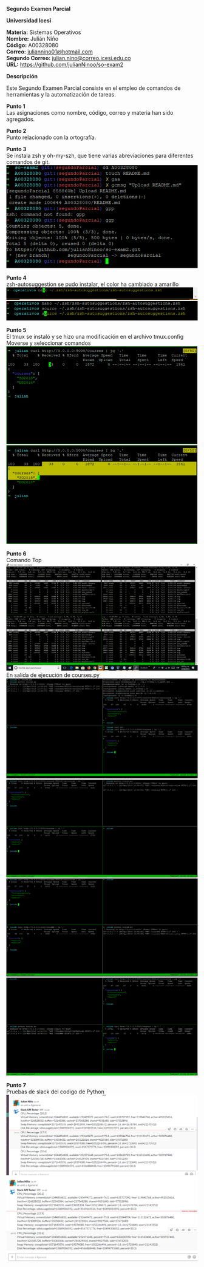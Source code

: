 **Segundo Examen Parcial**  

**Universidad Icesi**  

**Materia:** Sistemas Operativos  
**Nombre:** Julián Niño  
**Código:** A00328080  
**Correo:** juliannino01@hotmail.com  
**Segundo Correo:** julian.nino@correo.icesi.edu.co  
**URL:** https://github.com/julianNinoo/so-exam2  


**Descripción**  

Este Segundo Examen Parcial consiste en el empleo de comandos de herramientas y la automatización de tareas.  

**Punto 1**   
Las asignaciones como nombre, código, correo y materia han sido agregados. 

**Punto 2**  
Punto relacionado con la ortografía.  

**Punto 3**  
Se instala zsh y oh-my-szh, que tiene varias abreviaciones para diferentes comandos de git.
![](Imagenes/Imagen1.png)  


**Punto 4**  
zsh-autosuggestion se pudo instalar, el color ha cambiado a amarillo 
![](Imagenes/Imagen2.png)  
![](Imagenes/Imagen3.png) 


**Punto 5**  
El tmux se instaló y se hizo una modificación en el archivo tmux.config  
Moverse y seleccionar comandos 
![](Imagenes/Imagen4.png) 
![](Imagenes/Imagen5.png)  


**Punto 6**  
Comando Top
![](Imagenes/Imagen6.png)  
En salida de ejecución de courses.py 
![](Imagenes/Imagen7.png)  
![](Imagenes/Imagen8.png)  
![](Imagenes/Imagen9.png)  
![](Imagenes/Imagen10.png)  

**Punto 7**  
Pruebas de slack del codigo de Python  
![](Imagenes/Imagen11.png)  
![](Imagenes/Imagen12.png)

